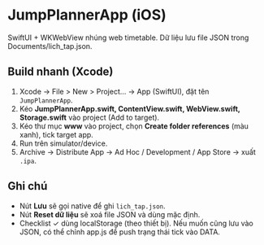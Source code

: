 
# JumpPlannerApp (iOS)
SwiftUI + WKWebView nhúng web timetable. Dữ liệu lưu file JSON trong Documents/lich_tap.json.

## Build nhanh (Xcode)
1) Xcode → File > New > Project… → App (SwiftUI), đặt tên `JumpPlannerApp`.
2) Kéo **JumpPlannerApp.swift, ContentView.swift, WebView.swift, Storage.swift** vào project (Add to target).
3) Kéo thư mục **www** vào project, chọn **Create folder references** (màu xanh), tick target app.
4) Run trên simulator/device.
5) Archive → Distribute App → Ad Hoc / Development / App Store → xuất `.ipa`.

## Ghi chú
- Nút **Lưu** sẽ gọi native để ghi `lich_tap.json`.
- Nút **Reset dữ liệu** sẽ xoá file JSON và dùng mặc định.
- Checklist ✓ dùng localStorage (theo thiết bị). Nếu muốn cũng lưu vào JSON, có thể chỉnh app.js để push trạng thái tick vào DATA.
